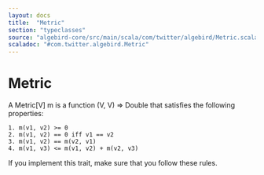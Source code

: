 ```yaml
---
layout: docs
title:  "Metric"
section: "typeclasses"
source: "algebird-core/src/main/scala/com/twitter/algebird/Metric.scala"
scaladoc: "#com.twitter.algebird.Metric"
---
```


# Metric

A Metric[V] m is a function (V, V) => Double that satisfies the following properties:

```
1. m(v1, v2) >= 0
2. m(v1, v2) == 0 iff v1 == v2
3. m(v1, v2) == m(v2, v1)
4. m(v1, v3) <= m(v1, v2) + m(v2, v3)
```

If you implement this trait, make sure that you follow these rules.
